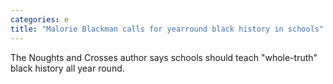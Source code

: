 ```yaml
---
categories: e
title: "Malorie Blackman calls for yearround black history in schools"
---
```

The Noughts and Crosses author says schools should teach "whole-truth" black history all year round.